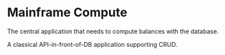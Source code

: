 # Mainframe Compute

The central application that needs to compute balances with the database.

A classical API-in-front-of-DB application supporting CRUD.
